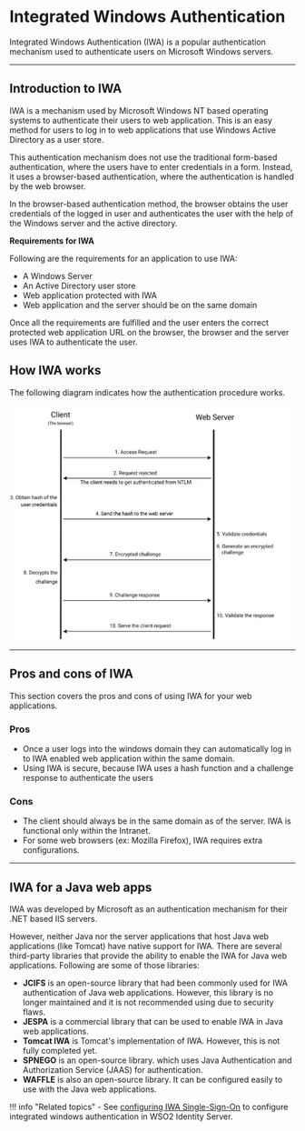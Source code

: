 # Integrated Windows Authentication

Integrated Windows Authentication (IWA) is a popular authentication mechanism used to authenticate users on Microsoft Windows servers.

---

## Introduction to IWA

IWA is a mechanism used by Microsoft Windows NT based operating systems to authenticate their users to web application. This is an easy method for users to log in to web applications that use Windows Active Directory as a user store.

This authentication mechanism does not use the traditional form-based authentication, where the users have to enter credentials in a form. Instead, it uses a browser-based authentication, where the authentication is handled by the web browser.

In the browser-based authentication method, the browser obtains the user credentials of the logged in user and authenticates the user with the help of the Windows server and the active directory.

**Requirements for IWA**

Following are the requirements for an application to use IWA:

- A Windows Server
- An Active Directory user store
- Web application protected with IWA
- Web application and the server should be on the same domain

Once all the requirements are fulfilled and the user enters the correct protected web application URL on the browser, the browser and the server uses IWA to authenticate the user.

## How IWA works

The following diagram indicates how the authentication procedure works.

![IWA SSO diagram](../../assets/img/concepts/iwa-work-flow.png)

---

## Pros and cons of IWA
This section covers the pros and cons of using IWA for your web applications.

### Pros
- Once a user logs into the windows domain they can automatically log in to IWA enabled web application within the same domain.
- Using IWA is secure, because IWA uses a hash function and a challenge response to authenticate the users

### Cons
- The client should  always be in the same domain as of the server. IWA is functional only within the Intranet.
- For some web browsers (ex: Mozilla Firefox), IWA requires extra configurations.

---

## IWA for a Java web apps

IWA was developed by Microsoft as an authentication mechanism for their .NET based IIS servers.

However, neither Java nor the server applications that host Java web applications (like Tomcat) have native support for IWA. There are several third-party libraries that provide the ability to enable the IWA for Java web applications. Following are some of those libraries:

- **JCIFS** is an open-source library that had been commonly used for IWA authentication of Java web applications. However, this library is no longer maintained and it is not recommended using due to security flaws.
- **JESPA** is a commercial library that can be used to enable IWA in Java web applications.
- **Tomcat IWA** is Tomcat's implementation of IWA. However, this is not fully completed yet.
- **SPNEGO** is an open-source library. which uses Java Authentication and Authorization Service (JAAS) for authentication.
- **WAFFLE** is also an open-source library. It can be configured easily to use with the Java web applications.  

!!! info "Related topics"
    - See [configuring IWA Single-Sign-On](../../guides/login/configure-iwa-single-sign-on.md) to configure integrated windows authentication in WSO2 Identity Server.
